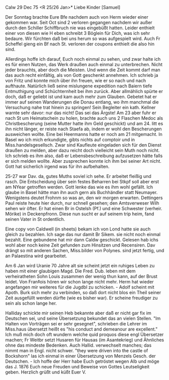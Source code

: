  Calw 29 Dec 75
 <R 25/26 Jan>*
Liebe Kinder [Samuel]

Der Sonntag brachte Eure Bfe nachdem auch von Herm wieder einer gekommen war. Seit Oct sind 2 verloren gegangen nachdem wir außer durch den Schiller Schiffbruch nie was eingebüßt hatten. Leider enthielt einer von diesen wie H eben schreibt 3 Böglein für Dich, was ich sehr bedaure. Wir fürchten daß bei uns herum so was aufgespielt wird. Auch Fr Scheffel gieng ein Bf nach St. verloren der coupons enthielt die also hin sind.

Allerdings hoffe ich darauf, Euch noch einmal zu sehen, und zwar halte ich es für einen Nutzen, das Werk draußen auch einmal zu unterbrechen. Nicht jeder brauchts, aber doch die Meisten. Und wenn die Zeit kommt darf man das auch recht einfältig, als von Gott geschenkt annehmen. Ich schrieb ja von Fritz und konnte mich über ihn freuen, wie er so nach und nach aufthaute. Natürlich ließ seine mislungene expedition nach Baiern tiefe Entmuthigung und Schüchternheit bei ihm zurück. Aber allmählich spürte er doch, daß er geliebt ist und kam auch mehr zum Glauben. Gebetet hat er immer auf seinen Wanderungen die Donau entlang, wo ihm manchmal die Versuchung nahe trat hinein zu springen! Sein Begleiter ein kath. Kellner warnte sehr davor: nur das nicht! Das sei das Ärgste! Am 23 aber fuhr er nach St um Heimatschein zu holen, brachte auch uns 2 Flaschen Medoc als Christbescherung (seine Mutter hatte ihm Geld geschickt) und am 24. litt es ihn nicht länger, er reiste nach Staefa ab, indem er wohl den Bescherungen ausweichen wollte. Eine bei Heermanns hatte er noch am 21 mitgemacht. In Basel wo ich mich erkundigte, gibts nichts auf comptoir und in Miss.handelsgesellsch. Zwar sind Kaufleute eingeladen sich für den Dienst draußen zu melden, aber dazu reicht doch vielleicht sein Muth noch nicht. Ich schrieb es ihm also, daß er Lebensbeschreibung aufzusetzen hätte falls er sich melden wollte. Aber zusprechen konnte ich ihm bei seiner Art nicht. Gott hat sicherlich irgend was für ihn aufbehalten.

25-27 war Dav. da, gutes Muths soviel ich sehe. Er arbeitet fleißig und rasch. Die Entscheidung über sein festes Beharren bei Stkpf soll aber erst am NYear getroffen werden. Gott lenke das wie es ihm wohl gefällt. Ich glaube in Basel hätte man ihn auch gern als Buchhändler statt Neumayer. Wenigstens deutet Frohnm so was an, den wir morgen erwarten. Dettingers Paul reiste heute hier durch, nur schnell gesehen; den Amtsverweser Wilh sehen wir öfter. Er hat einen Br in Ostelsh (Pf.) und eine Schwester (verheir. Mörike) in Deckenpfronn. Diese nun sucht er auf seinem trip heim, fand seinen Vater in St ordentlich.

Eine copy von Caldwell (in sheets) bekam ich von Lond hatte sie auch gleich zu bezahlen. Ich sage das nur damit Br Sikem. sie nicht noch einmal bezahlt. Eine gebundene hat mir dann Caldw geschickt. Gelesen hab ichs wohl aber noch keine Zeit gefunden zum Hinsitzen und Recensiren. Dav drängt so mit anderen Sachen, Miss.bilder von Polynes. sind jetzt fertig, und an Palaestina wird gearbeitet.

Am 6 Jan wird Uranie 70 Jahre alt sie scheint jetzt ein ruhiges Leben zu haben mit einer glaubigen Magd. Die Fred. Dub. leben mit dem verheiratheten Sohn Louis zusammen der wenig thun kann, auf der Brust leidet. Von Fran‡ois hören wir schon lange nicht mehr. Herm hat wieder angefangen mir weiteres für die Jugdbl zu schicken. - Adolf scheint mit Apoth. Burk sich mehr zu verbinden, so daß dort nicht blos ein Theil seiner Zeit ausgefüllt werden dürfte (wie es bisher war). Er scheine freudiger zu sein als schon lange her.

Halliday schickte mir seinen Heb bekannte aber daß er nicht gar fix im Deutschen sei, und seine Übersetzung bekundet das an vielen Stellen. "Im Halten von Vorträgen sei er sehr gesegnet", schrieben die Lehrer im Miss.haus übersetzt heißt es "his conduct and demeanour are excellent." Ich muß mich doch oft wundern welche quid proquos diese engl Übersetzer machen; Fr Weitbr setzt Husaren für Hausas (im Asantekrieg) und Ähnliches ohne das mindeste Bedenken. Auch Hallid. verwechselt manches; das nimmt man in Engl. nicht schwer. "they were driven into the castle of Bockshorn" las ich einmal in einer Übersetzung von Menzels Gesch. der Deutschen. - Ich hoffe der Herr habe Euch getröstet wegen Alb und möge das J. 1876 Euch neue Freuden und Beweise von Gottes Leutseligkeit geben. Herzlich grüßt und küßt  Euer V.
